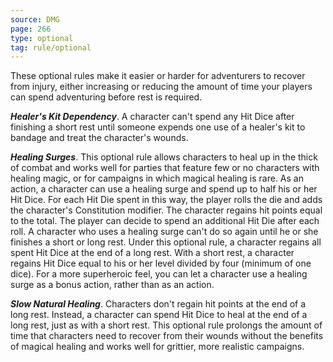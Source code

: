 ```yaml
---
source: DMG
page: 266
type: optional
tag: rule/optional
---
```


These optional rules make it easier or harder for adventurers to recover from injury, either increasing or reducing the amount of time your players can spend adventuring before rest is required.


**_Healer's Kit Dependency_**. A character can't spend any Hit Dice after finishing a short rest until someone expends one use of a healer's kit to bandage and treat the character's wounds.

**_Healing Surges_**. This optional rule allows characters to heal up in the thick of combat and works well for parties that feature few or no characters with healing magic, or for campaigns in which magical healing is rare.
As an action, a character can use a healing surge and spend up to half his or her Hit Dice. For each Hit Die spent in this way, the player rolls the die and adds the character's Constitution modifier. The character regains hit points equal to the total. The player can decide to spend an additional Hit Die after each roll.
A character who uses a healing surge can't do so again until he or she finishes a short or long rest. Under this optional rule, a character regains all spent Hit Dice at the end of a long rest. With a short rest, a character regains Hit Dice equal to his or her level divided by four (minimum of one dice).
For a more superheroic feel, you can let a character use a healing surge as a bonus action, rather than as an action.

**_Slow Natural Healing_**. Characters don't regain hit points at the end of a long rest. Instead, a character can spend Hit Dice to heal at the end of a long rest, just as with a short rest.
This optional rule prolongs the amount of time that characters need to recover from their wounds without the benefits of magical healing and works well for grittier, more realistic campaigns.
